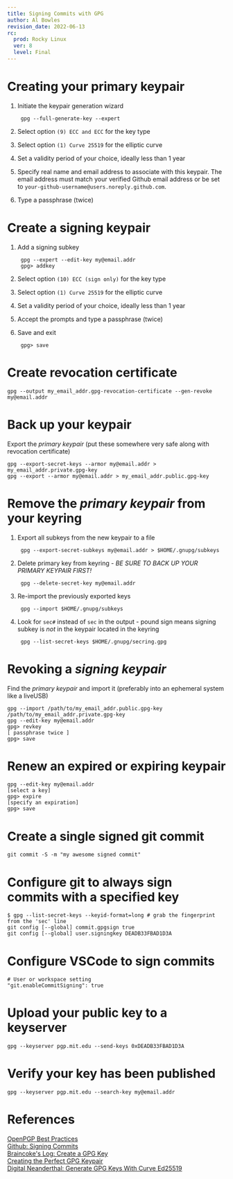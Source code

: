 ```yaml
---
title: Signing Commits with GPG
author: Al Bowles
revision_date: 2022-06-13
rc:
  prod: Rocky Linux
  ver: 8
  level: Final
---
```

# Creating your primary keypair

1. Initiate the keypair generation wizard

        gpg --full-generate-key --expert

1. Select option `(9) ECC and ECC` for the key type
1. Select option `(1) Curve 25519` for the elliptic curve
1. Set a validity period of your choice, ideally less than 1 year
1. Specify real name and email address to associate with this keypair. The email address must match your verified Github email address or be set to `your-github-username@users.noreply.github.com`.
1. Type a passphrase (twice)

# Create a signing keypair

1. Add a signing subkey

        gpg --expert --edit-key my@email.addr
        gpg> addkey

1. Select option `(10) ECC (sign only)` for the key type
1. Select option `(1) Curve 25519` for the elliptic curve
1. Set a validity period of your choice, ideally less than 1 year
1. Accept the prompts and type a passphrase (twice)
1. Save and exit

        gpg> save

# Create revocation certificate

    gpg --output my_email_addr.gpg-revocation-certificate --gen-revoke my@email.addr

# Back up your keypair
Export the *primary keypair* (put these somewhere very safe along with revocation certificate)

    gpg --export-secret-keys --armor my@email.addr > my_email_addr.private.gpg-key
    gpg --export --armor my@email.addr > my_email_addr.public.gpg-key

# Remove the *primary keypair* from your keyring

1. Export all subkeys from the new keypair to a file

        gpg --export-secret-subkeys my@email.addr > $HOME/.gnupg/subkeys

1. Delete primary key from keyring - *BE SURE TO BACK UP YOUR PRIMARY KEYPAIR FIRST!*

        gpg --delete-secret-key my@email.addr

1. Re-import the previously exported keys

        gpg --import $HOME/.gnupg/subkeys

1. Look for `sec#` instead of `sec` in the output - pound sign means signing subkey is *not* in the keypair located in the keyring

        gpg --list-secret-keys $HOME/.gnupg/secring.gpg

# Revoking a *signing keypair*

Find the *primary keypair* and import it (preferably into an ephemeral system like a liveUSB)

    gpg --import /path/to/my_email_addr.public.gpg-key /path/to/my_email_addr.private.gpg-key
    gpg --edit-key my@email.addr
    gpg> revkey
    [ passphrase twice ]
    gpg> save

# Renew an expired or expiring keypair

    gpg --edit-key my@email.addr
    [select a key]
    gpg> expire
    [specify an expiration]
    gpg> save

# Create a single signed git commit

    git commit -S -m "my awesome signed commit"

# Configure git to always sign commits with a specified key

    $ gpg --list-secret-keys --keyid-format=long # grab the fingerprint from the 'sec' line
    git config [--global] commit.gpgsign true
    git config [--global] user.signingkey DEADB33FBAD1D3A

# Configure VSCode to sign commits

    # User or workspace setting
    "git.enableCommitSigning": true

# Upload your public key to a keyserver

    gpg --keyserver pgp.mit.edu --send-keys 0xDEADB33FBAD1D3A

# Verify your key has been published

    gpg --keyserver pgp.mit.edu --search-key my@email.addr

# References

[OpenPGP Best Practices](https://riseup.net/en/security/message-security/openpgp/best-practices#key-configuration)<br>
[Github: Signing Commits](https://docs.github.com/en/enterprise-server@3.5/authentication/managing-commit-signature-verification/signing-commits)<br>
[Braincoke's Log: Create a GPG Key](https://blog.braincoke.fr/security/create-a-gpg-key/)<br>
[Creating the Perfect GPG Keypair](https://alexcabal.com/creating-the-perfect-gpg-keypair)<br>
[Digital Neanderthal: Generate GPG Keys With Curve Ed25519](https://www.digitalneanderthal.com/post/gpg/)<br>
